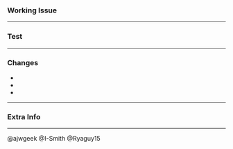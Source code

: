### Working Issue
  <!-- add the issue that your branch was working on 
     ie. #7 -->
     
 ---
 
 ### Test
<!-- include links to test that show past code failling, and passing with your changes-->

---

### Changes
<!-- If your changes are large, include some of the highlights -->
-
-
-
---

### Extra Info
<!-- any other info deemed relevant-->
---

<!-- this lets us know that you sent a pull request -->
@ajwgeek
@I-Smith
@Ryaguy15
